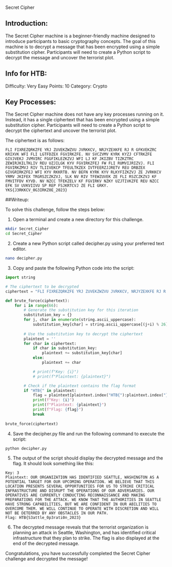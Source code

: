 Secret Cipher

## Introduction:

The Secret Cipher machine is a beginner-friendly machine designed to introduce participants to basic cryptography concepts. The goal of this machine is to decrypt a message that has been encrypted using a simple substitution cipher. Participants will need to create a Python script to decrypt the message and uncover the terrorist plot.

## Info for HTB:

Difficulty: Very Easy
Points: 10
Category: Crypto

## Key Processes:

The Secret Cipher machine does not have any key processes running on it. Instead, it has a single ciphertext that has been encrypted using a simple substitution cipher. Participants will need to create a Python script to decrypt the ciphertext and uncover the terrorist plot.

The ciphertext is as follows:

```
FLI FIXREZQRKZFE YRJ ZUVEKZWZVU JVRKKCV, NRJYZEXKFE RJ R GFKVEKZRC KRIXVK WFI FLI LGTFDZEX FGVIRKZFE. NV SVCZVMV KYRK KYZJ CFTRKZFE GIVJVEKJ JVMVIRC FGGFIKLEZKZVJ WFI LJ KF JKIZBV TIZKZTRC ZEWIRJKILTKLIV REU UZJILGK KYV FGVIRKZFEJ FW FLI RUMVIJRIZVJ. FLI FGVIRKZMVJ RIV TLIIVEKCP TFEULTKZEX IVTFEERZJJRETV REU DRBZEX GIVGRIRKZFEJ WFI KYV RKKRTB. NV BEFN KYRK KYV RLKYFIZKZVJ ZE JVRKKCV YRMV JKIFEX TRGRSZCZKZVJ, SLK NV RIV TFEWZUVEK ZE FLI RSZCZKZVJ KF FMVITFDV KYVD. NV NZCC TFEKZELV KF FGVIRKV NZKY UZJTIVKZFE REU NZCC EFK SV UVKVIIVU SP REP FSJKRTCVJ ZE FLI GRKY. YKS{J3RKKCV_0G3IRKZ0E_2023}
```

##Writeup:

To solve this challenge, follow the steps below:

1. Open a terminal and create a new directory for this challenge.
```bash
mkdir Secret_Cipher
cd Secret_Cipher
```
2. Create a new Python script called decipher.py using your preferred text editor.
```bash
nano decipher.py
```
3. Copy and paste the following Python code into the script:
```python
import string

# The ciphertext to be decrypted
ciphertext = "FLI FIXREZQRKZFE YRJ ZUVEKZWZVU JVRKKCV, NRJYZEXKFE RJ R GFKVEKZRC KRIXVK WFI FLI LGTFDZEX FGVIRKZFE. NV SVCZVMV KYRK KYZJ CFTRKZFE GIVJVEKJ JVMVIRC FGGFIKLEZKZVJ WFI LJ KF JKIZBV TIZKZTRC ZEWIRJKILTKLIV REU UZJILGK KYV FGVIRKZFEJ FW FLI RUMVIJRIZVJ. FLI FGVIRKZMVJ RIV TLIIVEKCP TFEULTKZEX IVTFEERZJJRETV REU DRBZEX GIVGRIRKZFEJ WFI KYV RKKRTB. NV BEFN KYRK KYV RLKYFIZKZVJ ZE JVRKKCV YRMV JKIFEX TRGRSZCZKZVJ, SLK NV RIV TFEWZUVEK ZE FLI RSZCZKZVJ KF FMVITFDV KYVD. NV NZCC TFEKZELV KF FGVIRKV NZKY UZJTIVKZFE REU NZCC EFK SV UVKVIIVU SP REP FSJKRTCVJ ZE FLI GRKY. YKS{J3RKKCV_0G3IRKZ0E_2023}"

def brute_force(ciphertext):
    for i in range(66):
        # Generate the substitution key for this iteration
        substitution_key = {}
        for j, char in enumerate(string.ascii_uppercase):
            substitution_key[char] = string.ascii_uppercase[(j+i) % 26]
        
        # Use the substitution key to decrypt the ciphertext
        plaintext = ''
        for char in ciphertext:
            if char in substitution_key:
                plaintext += substitution_key[char]
            else:
                plaintext += char

            # print(f"Key: {i}")
            # print(f"Plaintext: {plaintext}")

        # Check if the plaintext contains the flag format
        if "HTB{" in plaintext:
            flag = plaintext[plaintext.index("HTB{"):plaintext.index("}")+1]
            print(f"Key: {i}")
            print(f"Plaintext: {plaintext}")
            print(f"Flag: {flag}")
            break
        
brute_force(ciphertext)
```
4. Save the decipher.py file and run the following command to execute the script:
```python
python decipher.py
```
5. The output of the script should display the decrypted message and the flag. It should look something like this:
```
Key: 3
Plaintext: OUR ORGANIZATION HAS IDENTIFIED SEATTLE, WASHINGTON AS A POTENTIAL TARGET FOR OUR UPCOMING OPERATION. WE BELIEVE THAT THIS LOCATION PRESENTS SEVERAL OPPORTUNITIES FOR US TO STRIKE CRITICAL INFRASTRUCTURE AND DISRUPT THE OPERATIONS OF OUR ADVERSARIES. OUR OPERATIVES ARE CURRENTLY CONDUCTING RECONNAISSANCE AND MAKING PREPARATIONS FOR THE ATTACK. WE KNOW THAT THE AUTHORITIES IN SEATTLE HAVE STRONG CAPABILITIES, BUT WE ARE CONFIDENT IN OUR ABILITIES TO OVERCOME THEM. WE WILL CONTINUE TO OPERATE WITH DISCRETION AND WILL NOT BE DETERRED BY ANY OBSTACLES IN OUR PATH. 
Flag: HTB{S3attle_0p3rati0n_2023}
```
6. The decrypted message reveals that the terrorist organization is planning an attack in Seattle, Washington, and has identified critical infrastructure that they plan to strike. The flag is also displayed at the end of the decrypted message.

Congratulations, you have successfully completed the Secret Cipher challenge and decrypted the message!